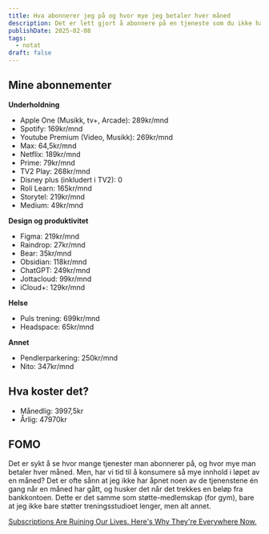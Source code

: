```yaml
---
title: Hva abonnerer jeg på og hvor mye jeg betaler hver måned
description: Det er lett gjort å abonnere på en tjeneste som du ikke har tid til å bruke.  
publishDate: 2025-02-08
tags:
  - notat
draft: false
---
```


 

## Mine abonnementer

**Underholdning**
- Apple One (Musikk, tv+, Arcade): 289kr/mnd
- Spotify: 169kr/mnd
- Youtube Premium (Video, Musikk): 269kr/mnd
- Max: 64,5kr/mnd
- Netflix: 189kr/mnd
- Prime: 79kr/mnd
- TV2 Play: 268kr/mnd
- Disney plus (inkludert i TV2): 0 
- Roli Learn: 165kr/mnd
- Storytel: 219kr/mnd
- Medium: 49kr/mnd

**Design og produktivitet**
- Figma: 219kr/mnd
- Raindrop: 27kr/mnd
- Bear: 35kr/mnd
- Obsidian: 118kr/mnd
- ChatGPT: 249kr/mnd
- Jottacloud: 99kr/mnd
- iCloud+: 129kr/mnd

**Helse**
- Puls trening: 699kr/mnd
- Headspace: 65kr/mnd

**Annet**
- Pendlerparkering: 250kr/mnd 
- Nito: 347kr/mnd

## Hva koster det?
- Månedlig: 3997,5kr
- Årlig: 47970kr 

## FOMO

Det er sykt å se hvor mange tjenester man abonnerer på, og hvor mye man betaler hver måned. 
Men, har vi tid til å konsumere så mye innhold i løpet av en måned?
Det er ofte sånn at jeg ikke har åpnet noen av de tjenenstene én gang når en måned har gått, og husker det når det trekkes en beløp fra bankkontoen. 
Dette er det samme som støtte-medlemskap (for gym), bare at jeg ikke bare støtter treningsstudioet lenger, men alt annet.  


[Subscriptions Are Ruining Our Lives. Here's Why They're Everywhere Now.](https://www.youtube.com/watch?v=zptP3GiaulE)
